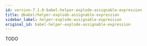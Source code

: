 ```yaml
---
id: version-7.1.0-babel-helper-explode-assignable-expression
title: @babel/helper-explode-assignable-expression
sidebar_label: helper-explode-assignable-expression
original_id: babel-helper-explode-assignable-expression
---
```


TODO

